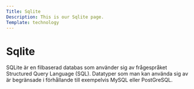 ```yaml
---
Title: Sqlite
Description: This is our Sqlite page.
Template: technology
---
```


Sqlite
==========================

SQLite är en filbaserad databas som använder sig av frågespråket Structured Query Language (SQL). Datatyper som man kan använda sig av är begränsade i förhållande till exempelvis MySQL eller PostGreSQL.

